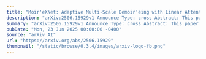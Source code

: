 ```yaml
---
title: "Moir'eXNet: Adaptive Multi-Scale Demoir'eing with Linear Attention Test-Time Training and Truncated Flow Matching Prior"
description: "arXiv:2506.15929v1 Announce Type: cross Abstract: This paper introduces a novel framework for image and video demoir'eing by integrating Maximum A Posteriori (MAP) estimation with advanced deep learning techniques. Demoir'eing addresses inherently nonlinear degradation processes, which pose significant challenges for existing methods. Traditional supervised learning approaches either fail to remove moir'e patterns completely or produce overly smooth results. This stems from constrained model capacity and scarce training data, which inadequately represent the clean image distribution and hinder accurate reconstruction of ground-truth images. While generative models excel in image restoration for linear degradations, they struggle with nonlinear cases such as demoir'eing and often introduce artifacts. To address these limitations, we propose a hybrid MAP-based framework that integrates two complementary components. The first is a supervised learning model enhanced with efficient linear attention Test-Time Training (TTT) modules, which directly learn nonlinear mappings for RAW-to-sRGB demoir'eing. The second is a Truncated Flow Matching Prior (TFMP) that further refines the outputs by aligning them with the clean image distribution, effectively restoring high-frequency details and suppressing artifacts. These two components combine the computational efficiency of linear attention with the refinement abilities of generative models, resulting in improved restoration performance."
summary: "arXiv:2506.15929v1 Announce Type: cross Abstract: This paper introduces a novel framework for image and video demoir'eing by integrating Maximum A Posteriori (MAP) estimation with advanced deep learning techniques. Demoir'eing addresses inherently nonlinear degradation processes, which pose significant challenges for existing methods. Traditional supervised learning approaches either fail to remove moir'e patterns completely or produce overly smooth results. This stems from constrained model capacity and scarce training data, which inadequately represent the clean image distribution and hinder accurate reconstruction of ground-truth images. While generative models excel in image restoration for linear degradations, they struggle with nonlinear cases such as demoir'eing and often introduce artifacts. To address these limitations, we propose a hybrid MAP-based framework that integrates two complementary components. The first is a supervised learning model enhanced with efficient linear attention Test-Time Training (TTT) modules, which directly learn nonlinear mappings for RAW-to-sRGB demoir'eing. The second is a Truncated Flow Matching Prior (TFMP) that further refines the outputs by aligning them with the clean image distribution, effectively restoring high-frequency details and suppressing artifacts. These two components combine the computational efficiency of linear attention with the refinement abilities of generative models, resulting in improved restoration performance."
pubDate: "Mon, 23 Jun 2025 00:00:00 -0400"
source: "arXiv AI"
url: "https://arxiv.org/abs/2506.15929"
thumbnail: "/static/browse/0.3.4/images/arxiv-logo-fb.png"
---
```


